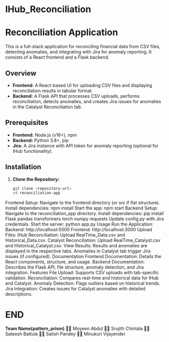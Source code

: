 # IHub_Reconciliation

# Reconciliation Application

This is a full-stack application for reconciling financial data from CSV files, detecting anomalies, and integrating with Jira for anomaly reporting. It consists of a React frontend and a Flask backend.

## Overview
- **Frontend:** A React-based UI for uploading CSV files and displaying reconciliation results in tabular format.
- **Backend:** A Flask API that processes CSV uploads, performs reconciliation, detects anomalies, and creates Jira issues for anomalies in the Catalyst Reconciliation tab.

## Prerequisites
- **Frontend:** Node.js (v16+), npm
- **Backend:** Python 3.8+, pip
- **Jira:** A Jira instance with API token for anomaly reporting (optional for IHub functionality).

## Installation
1. **Clone the Repository:**
   ```bash
   git clone <repository-url>
   cd reconciliation-app
   
Frontend Setup:
Navigate to the frontend directory (or src if flat structure).
Install dependencies: npm install
Start the app: npm start
Backend Setup:
Navigate to the reconciliation_app directory.
Install dependencies: pip install Flask pandas transformers torch numpy requests
Update config.py with Jira credentials.
Start the server: python app.py
Usage
Run the Application:
Backend: http://localhost:5000
Frontend: http://localhost:3000
Upload Files:
IHub Reconciliation: Upload RealTime_Data.csv and Historical_Data.csv.
Catalyst Reconciliation: Upload RealTime_Catalyst.csv and Historical_Catalyst.csv.
View Results:
Results and anomalies are displayed in the respective tabs.
Anomalies in Catalyst tab trigger Jira issues (if configured).
Documentation
Frontend Documentation: Details the React components, structure, and usage.
Backend Documentation: Describes the Flask API, file structure, anomaly detection, and Jira integration.
Features
File Upload: Supports CSV uploads with tab-specific validation.
Reconciliation: Compares real-time and historical data for IHub and Catalyst.
Anomaly Detection: Flags outliers based on historical trends.
Jira Integration: Creates issues for Catalyst anomalies with detailed descriptions.
# END

**Team Name(pattern_prism)**
👨‍💻 Moyeen Abdul
👨‍💻 Srujith Chintala
👨‍💻 Sateesh Battula
👨‍💻 Satish Pandey
👨‍💻 Minukuri Vijayender
